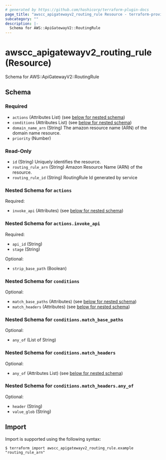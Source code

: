 ```yaml
---
# generated by https://github.com/hashicorp/terraform-plugin-docs
page_title: "awscc_apigatewayv2_routing_rule Resource - terraform-provider-awscc"
subcategory: ""
description: |-
  Schema for AWS::ApiGatewayV2::RoutingRule
---
```


# awscc_apigatewayv2_routing_rule (Resource)

Schema for AWS::ApiGatewayV2::RoutingRule



<!-- schema generated by tfplugindocs -->
## Schema

### Required

- `actions` (Attributes List) (see [below for nested schema](#nestedatt--actions))
- `conditions` (Attributes List) (see [below for nested schema](#nestedatt--conditions))
- `domain_name_arn` (String) The amazon resource name (ARN) of the domain name resource.
- `priority` (Number)

### Read-Only

- `id` (String) Uniquely identifies the resource.
- `routing_rule_arn` (String) Amazon Resource Name (ARN) of the resource.
- `routing_rule_id` (String) RoutingRule Id generated by service

<a id="nestedatt--actions"></a>
### Nested Schema for `actions`

Required:

- `invoke_api` (Attributes) (see [below for nested schema](#nestedatt--actions--invoke_api))

<a id="nestedatt--actions--invoke_api"></a>
### Nested Schema for `actions.invoke_api`

Required:

- `api_id` (String)
- `stage` (String)

Optional:

- `strip_base_path` (Boolean)



<a id="nestedatt--conditions"></a>
### Nested Schema for `conditions`

Optional:

- `match_base_paths` (Attributes) (see [below for nested schema](#nestedatt--conditions--match_base_paths))
- `match_headers` (Attributes) (see [below for nested schema](#nestedatt--conditions--match_headers))

<a id="nestedatt--conditions--match_base_paths"></a>
### Nested Schema for `conditions.match_base_paths`

Optional:

- `any_of` (List of String)


<a id="nestedatt--conditions--match_headers"></a>
### Nested Schema for `conditions.match_headers`

Optional:

- `any_of` (Attributes List) (see [below for nested schema](#nestedatt--conditions--match_headers--any_of))

<a id="nestedatt--conditions--match_headers--any_of"></a>
### Nested Schema for `conditions.match_headers.any_of`

Optional:

- `header` (String)
- `value_glob` (String)

## Import

Import is supported using the following syntax:

```shell
$ terraform import awscc_apigatewayv2_routing_rule.example "routing_rule_arn"
```
